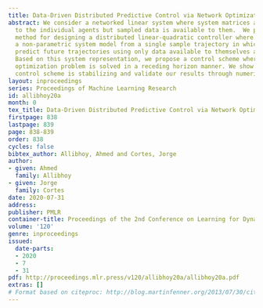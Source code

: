 ```yaml
---
title: Data-Driven Distributed Predictive Control via Network Optimization
abstract: We consider a networked linear system where system matrices are unknown
  to the individual agents but sampled data is available to them.  We propose a data-driven
  method for designing a distributed linear-quadratic controller where agents learn
  a non-parametric system model from a single sample trajectory in which nodes can
  predict future trajectories using only data available to themselves and their neighbors.
  Based on this system representation, we propose a control scheme where a network
  optimization problem is solved in a receding horizon manner. We show that the proposed
  control scheme is stabilizing and validate our results through numerical experiments.
layout: inproceedings
series: Proceedings of Machine Learning Research
id: allibhoy20a
month: 0
tex_title: Data-Driven Distributed Predictive Control via Network Optimization
firstpage: 838
lastpage: 839
page: 838-839
order: 838
cycles: false
bibtex_author: Allibhoy, Ahmed and Cortes, Jorge
author:
- given: Ahmed
  family: Allibhoy
- given: Jorge
  family: Cortes
date: 2020-07-31
address: 
publisher: PMLR
container-title: Proceedings of the 2nd Conference on Learning for Dynamics and Control
volume: '120'
genre: inproceedings
issued:
  date-parts:
  - 2020
  - 7
  - 31
pdf: http://proceedings.mlr.press/v120/allibhoy20a/allibhoy20a.pdf
extras: []
# Format based on citeproc: http://blog.martinfenner.org/2013/07/30/citeproc-yaml-for-bibliographies/
---
```

